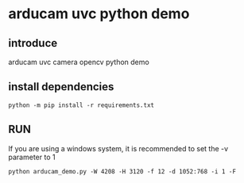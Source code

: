 # arducam uvc python demo
## introduce
arducam uvc camera opencv python demo
## install dependencies
```shell
python -m pip install -r requirements.txt
```
## RUN 
If you are using a windows system, it is recommended to set the -v parameter to 1
```shell
python arducam_demo.py -W 4208 -H 3120 -f 12 -d 1052:768 -i 1 -F
```
